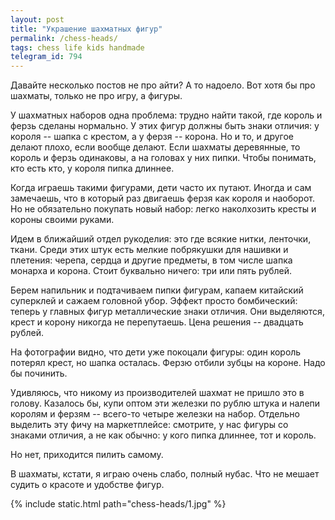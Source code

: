 ```yaml
---
layout: post
title: "Украшение шахматных фигур"
permalink: /chess-heads/
tags: chess life kids handmade
telegram_id: 794
---
```


Давайте несколько постов не про айти? А то надоело. Вот хотя бы про шахматы,
только не про игру, а фигуры.

У шахматных наборов одна проблема: трудно найти такой, где король и ферзь
сделаны нормально. У этих фигур должны быть знаки отличия: у короля -- шапка с
крестом, а у ферзя -- корона. Но и то, и другое делают плохо, если вообще
делают. Если шахматы деревянные, то король и ферзь одинаковы, а на головах у них
пипки. Чтобы понимать, кто есть кто, у короля пипка длиннее.

Когда играешь такими фигурами, дети часто их путают. Иногда и сам замечаешь, что
в который раз двигаешь ферзя как короля и наоборот. Но не обязательно покупать
новый набор: легко наколхозить кресты и короны своими руками.

Идем в ближайший отдел рукоделия: это где всякие нитки, ленточки, ткани. Среди
этих штук есть мелкие побрякушки для нашивки и плетения: черепа, сердца и другие
предметы, в том числе шапка монарха и корона. Стоит буквально ничего: три или
пять рублей.

Берем напильник и подтачиваем пипки фигурам, капаем китайский суперклей и сажаем
головной убор. Эффект просто бомбический: теперь у главных фигур металлические
знаки отличия. Они выделяются, крест и корону никогда не перепутаешь. Цена
решения -- двадцать рублей.

На фотографии видно, что дети уже покоцали фигуры: один король потерял крест, но
шапка осталась. Ферзю отбили зубцы на короне. Надо бы починить.

Удивляюсь, что никому из производителей шахмат не пришло это в голову. Казалось
бы, купи оптом эти железки по рублю штука и налепи королям и ферзям -- всего-то
четыре железки на набор. Отдельно выделить эту фичу на маркетплейсе: смотрите, у
нас фигуры со знаками отличия, а не как обычно: у кого пипка длиннее, тот и
король.

Но нет, приходится пилить самому.

В шахматы, кстати, я играю очень слабо, полный нубас. Что не мешает судить о
красоте и удобстве фигур.

{% include static.html path="chess-heads/1.jpg" %}
